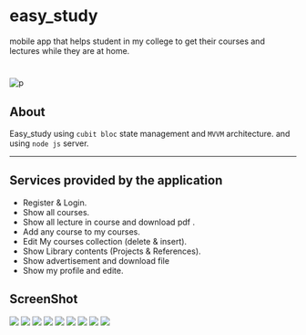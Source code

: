 # easy_study
mobile app that helps student in my college to get their courses and lectures while they are at home.
#
![p](p.jpg)

## About
Easy_study using `cubit bloc` state management and `MVVM` architecture.
and using `node js` server.
  - - - -
## Services provided by the application
* Register & Login.
* Show all courses.
* Show all lecture in course and download pdf .
* Add any course to my courses.
* Edit My courses collection (delete & insert).
* Show Library contents (Projects & References).
* Show advertisement and download file 
* Show my profile and edite.

## ScreenShot
![](11.jpg)
![](12.jpg)
![](13.jpg)
![](14.jpg)
![](15.jpg)
![](16.jpg)
![](17.jpg)
![](18.jpg)
![](19.jpg )
